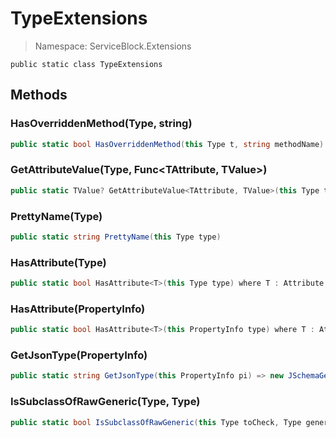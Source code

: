 TypeExtensions
======
> Namespace: ServiceBlock.Extensions



```
public static class TypeExtensions
```

## Methods

### HasOverriddenMethod(Type, string)



```csharp
public static bool HasOverriddenMethod(this Type t, string methodName)
```





### GetAttributeValue(Type, Func<TAttribute, TValue>)



```csharp
public static TValue? GetAttributeValue<TAttribute, TValue>(this Type type, Func<TAttribute, TValue> valueSelector) where TAttribute : Attribute where TValue : class
```





### PrettyName(Type)



```csharp
public static string PrettyName(this Type type)
```





### HasAttribute(Type)



```csharp
public static bool HasAttribute<T>(this Type type) where T : Attribute
```





### HasAttribute(PropertyInfo)



```csharp
public static bool HasAttribute<T>(this PropertyInfo type) where T : Attribute
```





### GetJsonType(PropertyInfo)



```csharp
public static string GetJsonType(this PropertyInfo pi) => new JSchemaGenerator().Generate(pi.PropertyType).Type.ToString();
```





### IsSubclassOfRawGeneric(Type, Type)



```csharp
public static bool IsSubclassOfRawGeneric(this Type toCheck, Type generic)
```





